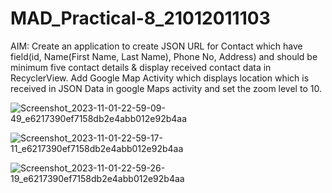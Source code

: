 # MAD_Practical-8_21012011103

AIM: Create an application to create JSON URL for Contact which have field(id, Name(First Name, Last Name), Phone No, Address) and should be minimum five contact details & display received contact data in RecyclerView. Add Google Map Activity which displays location which is received in JSON Data in google Maps activity and set the zoom level to 10.


![Screenshot_2023-11-01-22-59-09-49_e6217390ef7158db2e4abb012e92b4aa](https://github.com/Rohan3429/MAD_Practical-8_21012011103/assets/98172369/1d025980-c215-4f1f-bde3-1ea929f5a306)


![Screenshot_2023-11-01-22-59-17-11_e6217390ef7158db2e4abb012e92b4aa](https://github.com/Rohan3429/MAD_Practical-8_21012011103/assets/98172369/f1ff17d5-9b40-4b31-829f-bad5ca4fabd3)


![Screenshot_2023-11-01-22-59-26-19_e6217390ef7158db2e4abb012e92b4aa](https://github.com/Rohan3429/MAD_Practical-8_21012011103/assets/98172369/c2a84d0f-f5b2-4de9-8f8f-83874509ffa9)
